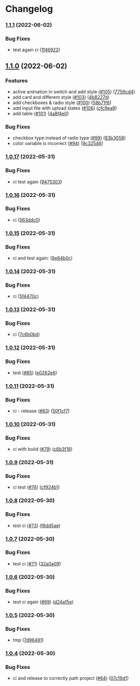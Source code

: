 # Changelog

### [1.1.1](https://github.com/SecretHouseGame/ngx-design-system/compare/v1.1.0...v1.1.1) (2022-06-02)


### Bug Fixes

* test again ci ([1f46922](https://github.com/SecretHouseGame/ngx-design-system/commit/1f46922f681191f1793e8a89e0ca764791c75b8d))

## [1.1.0](https://github.com/SecretHouseGame/ngx-design-system/compare/v1.0.17...v1.1.0) (2022-06-02)


### Features

* active animation in switch and add style ([#105](https://github.com/SecretHouseGame/ngx-design-system/issues/105)) ([7759cd4](https://github.com/SecretHouseGame/ngx-design-system/commit/7759cd4f7e479173a1325befb585563b5adb91ef))
* add card and different style ([#103](https://github.com/SecretHouseGame/ngx-design-system/issues/103)) ([4b8227d](https://github.com/SecretHouseGame/ngx-design-system/commit/4b8227db5d2947d24acb16d6cd1cba694f7dc7a1))
* add checkboxes & radio style ([#100](https://github.com/SecretHouseGame/ngx-design-system/issues/100)) ([58b71f6](https://github.com/SecretHouseGame/ngx-design-system/commit/58b71f68d6ec77d6098fc9cfa850a79def48cbcc))
* add input file with upload states ([#106](https://github.com/SecretHouseGame/ngx-design-system/issues/106)) ([cfc9ea9](https://github.com/SecretHouseGame/ngx-design-system/commit/cfc9ea93ffdb58e861283e633e5af45d424394d4))
* add table ([#101](https://github.com/SecretHouseGame/ngx-design-system/issues/101)) ([4a8f4e0](https://github.com/SecretHouseGame/ngx-design-system/commit/4a8f4e04a8245bd616b6bfbabf1d4c5660217acc))


### Bug Fixes

* checkbox type instead of radio type ([#99](https://github.com/SecretHouseGame/ngx-design-system/issues/99)) ([83b3058](https://github.com/SecretHouseGame/ngx-design-system/commit/83b30583412a5b64a0947bebb351da0c5530b25c))
* color variable is incorrect ([#94](https://github.com/SecretHouseGame/ngx-design-system/issues/94)) ([9c32546](https://github.com/SecretHouseGame/ngx-design-system/commit/9c32546adf27a90fbf249bf2ee5117aecff3b568))

### [1.0.17](https://github.com/SecretHouseGame/ngx-design-system/compare/v1.0.16...v1.0.17) (2022-05-31)


### Bug Fixes

* ci test again ([9475303](https://github.com/SecretHouseGame/ngx-design-system/commit/9475303190931782cac8f5dc53fefab78252ce20))

### [1.0.16](https://github.com/SecretHouseGame/ngx-design-system/compare/v1.0.15...v1.0.16) (2022-05-31)


### Bug Fixes

* ci ([563ddc0](https://github.com/SecretHouseGame/ngx-design-system/commit/563ddc021fe746b3372954d47fc699c9ce2003e6))

### [1.0.15](https://github.com/SecretHouseGame/ngx-design-system/compare/v1.0.14...v1.0.15) (2022-05-31)


### Bug Fixes

* ci and test again: ([8e64b0c](https://github.com/SecretHouseGame/ngx-design-system/commit/8e64b0c6241806c017a2d765be28c9520ed54eda))

### [1.0.14](https://github.com/SecretHouseGame/ngx-design-system/compare/v1.0.13...v1.0.14) (2022-05-31)


### Bug Fixes

* ci ([5f4470c](https://github.com/SecretHouseGame/ngx-design-system/commit/5f4470c4163185335f3f6f30de3bb05367b56ca6))

### [1.0.13](https://github.com/SecretHouseGame/ngx-design-system/compare/v1.0.12...v1.0.13) (2022-05-31)


### Bug Fixes

* ci ([7c6b0bd](https://github.com/SecretHouseGame/ngx-design-system/commit/7c6b0bdc9dcd62afc192e4fa0bcac6b2c66d34bf))

### [1.0.12](https://github.com/SecretHouseGame/ngx-design-system/compare/v1.0.11...v1.0.12) (2022-05-31)


### Bug Fixes

* test ([#85](https://github.com/SecretHouseGame/ngx-design-system/issues/85)) ([e0262e6](https://github.com/SecretHouseGame/ngx-design-system/commit/e0262e6a2c6d71cfcf4cc20f738114104ea52c44))

### [1.0.11](https://github.com/SecretHouseGame/ngx-design-system/compare/v1.0.10...v1.0.11) (2022-05-31)


### Bug Fixes

* ci - release ([#83](https://github.com/SecretHouseGame/ngx-design-system/issues/83)) ([50f1cf7](https://github.com/SecretHouseGame/ngx-design-system/commit/50f1cf7992ce8ec78a9408779c6dbcacadfc9552))

### [1.0.10](https://github.com/SecretHouseGame/ngx-design-system/compare/v1.0.9...v1.0.10) (2022-05-31)


### Bug Fixes

* ci with build ([#79](https://github.com/SecretHouseGame/ngx-design-system/issues/79)) ([c6b3f18](https://github.com/SecretHouseGame/ngx-design-system/commit/c6b3f18b1bd51bc8a66cc3dd6fd9b4f7a6858e83))

### [1.0.9](https://github.com/SecretHouseGame/ngx-design-system/compare/v1.0.8...v1.0.9) (2022-05-31)


### Bug Fixes

* ci test ([#76](https://github.com/SecretHouseGame/ngx-design-system/issues/76)) ([cf924b1](https://github.com/SecretHouseGame/ngx-design-system/commit/cf924b11d15ab67d086e615226c03f41f46aae85))

### [1.0.8](https://github.com/SecretHouseGame/ngx-design-system/compare/v1.0.7...v1.0.8) (2022-05-30)


### Bug Fixes

* test ci ([#73](https://github.com/SecretHouseGame/ngx-design-system/issues/73)) ([f8dd5ae](https://github.com/SecretHouseGame/ngx-design-system/commit/f8dd5aeead963ac1f4368863d3c401142ad07264))

### [1.0.7](https://github.com/SecretHouseGame/ngx-design-system/compare/v1.0.6...v1.0.7) (2022-05-30)


### Bug Fixes

* test ci ([#71](https://github.com/SecretHouseGame/ngx-design-system/issues/71)) ([32a0a09](https://github.com/SecretHouseGame/ngx-design-system/commit/32a0a099845aa3dde623365f65286fc46de16280))

### [1.0.6](https://github.com/SecretHouseGame/ngx-design-system/compare/v1.0.5...v1.0.6) (2022-05-30)


### Bug Fixes

* test ci again ([#69](https://github.com/SecretHouseGame/ngx-design-system/issues/69)) ([d24a15e](https://github.com/SecretHouseGame/ngx-design-system/commit/d24a15e0325cfc7067f948ceba6a49fc7f7d5cad))

### [1.0.5](https://github.com/SecretHouseGame/ngx-design-system/compare/v1.0.4...v1.0.5) (2022-05-30)


### Bug Fixes

* tmp ([7d96491](https://github.com/SecretHouseGame/ngx-design-system/commit/7d964919c554144abda70b6793ed6dd383dd62ab))

### [1.0.4](https://github.com/SecretHouseGame/ngx-design-system/compare/v1.0.3...v1.0.4) (2022-05-30)


### Bug Fixes

* ci and release to correctly path project ([#64](https://github.com/SecretHouseGame/ngx-design-system/issues/64)) ([07c19d1](https://github.com/SecretHouseGame/ngx-design-system/commit/07c19d13c5e18b450c562dd95b21389e88fdd341))
